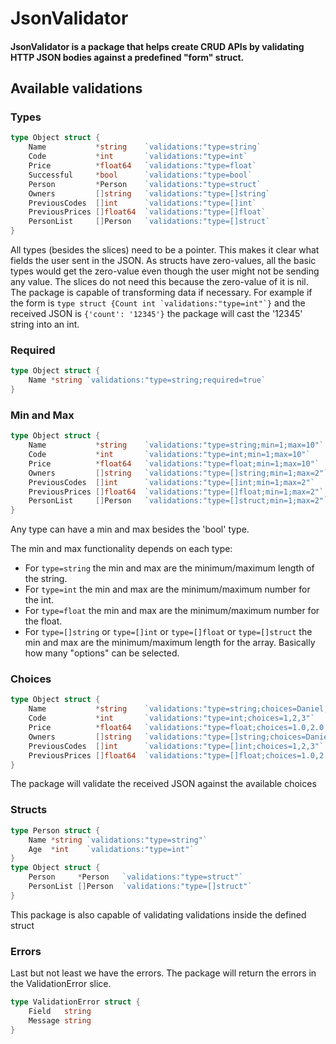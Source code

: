# JsonValidator

#### JsonValidator is a package that helps create CRUD APIs by validating HTTP JSON bodies against a predefined "form" struct.

## Available validations

### Types

```go
type Object struct {
    Name           *string    `validations:"type=string`
    Code           *int       `validations:"type=int`
    Price          *float64   `validations:"type=float`
    Successful     *bool      `validations:"type=bool`
    Person         *Person    `validations:"type=struct`
    Owners         []string   `validations:"type=[]string`
    PreviousCodes  []int      `validations:"type=[]int`
    PreviousPrices []float64  `validations:"type=[]float`
    PersonList     []Person   `validations:"type=[]struct`
}
```
All types (besides the slices) need to be a pointer. This makes it clear what fields the user sent in the JSON.
As structs have zero-values, all the basic types would get the zero-value even though the user might not be sending any value.
The slices do not need this because the zero-value of it is nil.
The package is capable of transforming data if necessary.
For example if the form is ```type struct {Count int `validations:"type=int"`}``` and the received JSON is `{'count': '12345'}` the package will cast the '12345' string into an int.

### Required
```go
type Object struct {
    Name *string `validations:"type=string;required=true`
}
```

### Min and Max
```go
type Object struct {
    Name           *string    `validations:"type=string;min=1;max=10"`
    Code           *int       `validations:"type=int;min=1;max=10"`
    Price          *float64   `validations:"type=float;min=1;max=10"`
    Owners         []string   `validations:"type=[]string;min=1;max=2"`
    PreviousCodes  []int      `validations:"type=[]int;min=1;max=2"`
    PreviousPrices []float64  `validations:"type=[]float;min=1;max=2"`
    PersonList     []Person   `validations:"type=[]struct;min=1;max=2"`
}
```
Any type can have a min and max besides the 'bool' type.

The min and max functionality depends on each type:
- For `type=string` the min and max are the minimum/maximum length of the string.
- For `type=int` the min and max are the minimum/maximum number for the int.
- For `type=float` the min and max are the minimum/maximum number for the float.
- For `type=[]string` or `type=[]int` or `type=[]float` or `type=[]struct` the min and max are the minimum/maximum length for the array. Basically how many "options" can be selected.

### Choices
```go
type Object struct {
    Name           *string    `validations:"type=string;choices=Daniel,Jaime,Carolina"`
    Code           *int       `validations:"type=int;choices=1,2,3"`
    Price          *float64   `validations:"type=float;choices=1.0,2.0,3.0"`
    Owners         []string   `validations:"type=[]string;choices=Daniel,Jaime,Carolina"`
    PreviousCodes  []int      `validations:"type=[]int;choices=1,2,3"`
    PreviousPrices []float64  `validations:"type=[]float;choices=1.0,2.0,3.0"`
}
```
The package will validate the received JSON against the available choices

### Structs
```go
type Person struct {
    Name *string `validations:"type=string"`
    Age  *int    `validations:"type=int"`
}
type Object struct {
    Person     *Person   `validations:"type=struct"`
    PersonList []Person  `validations:"type=[]struct"`
}
```
This package is also capable of validating validations inside the defined struct


### Errors
Last but not least we have the errors. The package will return the errors in the ValidationError slice.
```go
type ValidationError struct {
	Field   string
	Message string
}
```